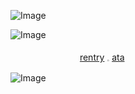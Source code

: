 

![Image](https://github.com/user-attachments/assets/3981062b-afae-4379-91ec-cbc2fadaeeb4)

![Image](https://github.com/user-attachments/assets/6b9907e7-967c-4410-a6c4-2720fb570bcc)

ㅤㅤㅤㅤ ㅤ    ㅤㅤㅤ[rentry](https://rentry.co/toonpickles) 𓈒 [ata](https://alfredalfer.atabook.org/)

![Image](https://github.com/user-attachments/assets/87772a11-2f3a-4a0a-9359-35f534978fe3)


<!--
**AlphieAlfer/AlphieAlfer** is a ✨ _special_ ✨ repository because its `README.md` (this file) appears on your GitHub profile.

Here are some ideas to get you started:

- 🔭 I’m currently working on ...
- 🌱 I’m currently learning ...
- 👯 I’m looking to collaborate on ...
- 🤔 I’m looking for help with ...
- 💬 Ask me about ...
- 📫 How to reach me: ...
- 😄 Pronouns: ...
- ⚡ Fun fact: ...
-->
